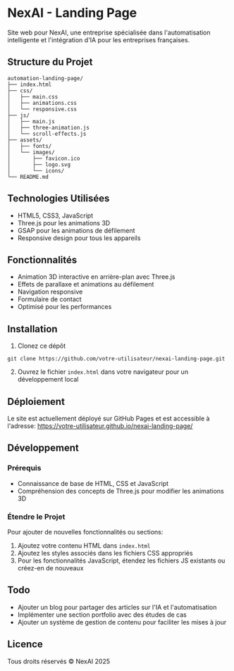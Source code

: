 # NexAI - Landing Page

Site web pour NexAI, une entreprise spécialisée dans l'automatisation intelligente et l'intégration d'IA pour les entreprises françaises.

## Structure du Projet

```
automation-landing-page/
├── index.html
├── css/
│   ├── main.css
│   ├── animations.css
│   └── responsive.css
├── js/
│   ├── main.js
│   ├── three-animation.js
│   └── scroll-effects.js
├── assets/
│   ├── fonts/
│   └── images/
│       ├── favicon.ico
│       ├── logo.svg
│       └── icons/
└── README.md
```

## Technologies Utilisées

- HTML5, CSS3, JavaScript
- Three.js pour les animations 3D
- GSAP pour les animations de défilement
- Responsive design pour tous les appareils

## Fonctionnalités

- Animation 3D interactive en arrière-plan avec Three.js
- Effets de parallaxe et animations au défilement
- Navigation responsive
- Formulaire de contact
- Optimisé pour les performances

## Installation

1. Clonez ce dépôt
```
git clone https://github.com/votre-utilisateur/nexai-landing-page.git
```

2. Ouvrez le fichier `index.html` dans votre navigateur pour un développement local

## Déploiement

Le site est actuellement déployé sur GitHub Pages et est accessible à l'adresse:
https://votre-utilisateur.github.io/nexai-landing-page/

## Développement

### Prérequis

- Connaissance de base de HTML, CSS et JavaScript
- Compréhension des concepts de Three.js pour modifier les animations 3D

### Étendre le Projet

Pour ajouter de nouvelles fonctionnalités ou sections:

1. Ajoutez votre contenu HTML dans `index.html`
2. Ajoutez les styles associés dans les fichiers CSS appropriés
3. Pour les fonctionnalités JavaScript, étendez les fichiers JS existants ou créez-en de nouveaux

## Todo

- Ajouter un blog pour partager des articles sur l'IA et l'automatisation
- Implémenter une section portfolio avec des études de cas
- Ajouter un système de gestion de contenu pour faciliter les mises à jour

## Licence

Tous droits réservés © NexAI 2025